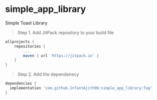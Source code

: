 # simple_app_library
Simple Toast Library
> Step 1. Add JitPack repository to your build file


```gradle
allprojects {
	repositories {
		...
		maven { url 'https://jitpack.io' }
	}
}
```

> Step 2. Add the dependenecy
```gradle
dependencies {
  implementation 'com.github.InfantAjith96:simple_app_library:Tag'
}
```
